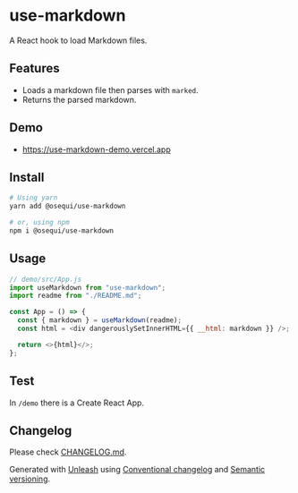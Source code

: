 # use-markdown

A React hook to load Markdown files.

## Features

- Loads a markdown file then parses with `marked`.
- Returns the parsed markdown.

## Demo

- https://use-markdown-demo.vercel.app

## Install

```sh
# Using yarn
yarn add @osequi/use-markdown

# or, using npm
npm i @osequi/use-markdown
```

## Usage

```js
// demo/src/App.js
import useMarkdown from "use-markdown";
import readme from "./README.md";

const App = () => {
  const { markdown } = useMarkdown(readme);
  const html = <div dangerouslySetInnerHTML={{ __html: markdown }} />;

  return <>{html}</>;
};
```

## Test

In `/demo` there is a Create React App.

## Changelog

Please check [CHANGELOG.md](CHANGELOG.md).

Generated with [Unleash](https://github.com/Netflix/unleash) using [Conventional changelog](https://github.com/conventional-changelog/conventional-changelog) and [Semantic versioning](https://semver.org/).
